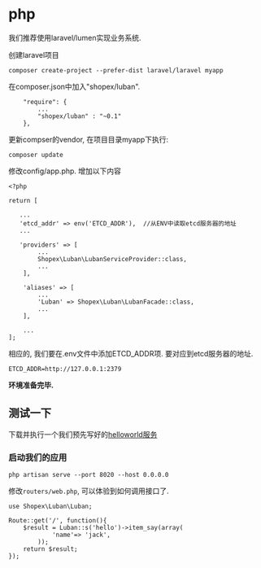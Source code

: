 # php

我们推荐使用laravel/lumen实现业务系统.

创建laravel项目
```
composer create-project --prefer-dist laravel/laravel myapp
```

在composer.json中加入"shopex/luban".
```
    "require": {
        ...
        "shopex/luban" : "~0.1"
    },
```

更新compser的vendor, 在项目目录myapp下执行:
```
composer update
```

修改config/app.php. 增加以下内容
```
<?php

return [

   ...
   'etcd_addr' => env('ETCD_ADDR'),  //从ENV中读取etcd服务器的地址
   ...

   'providers' => [
   		...
   		Shopex\Luban\LubanServiceProvider::class,
   		...
	],

	'aliases' => [
		...
		'Luban' => Shopex\Luban\LubanFacade::class,
		...
	],

	...
];
```

相应的,  我们要在.env文件中添加ETCD_ADDR项. 要对应到etcd服务器的地址.

```
ETCD_ADDR=http://127.0.0.1:2379
```

**环境准备完毕.**

## 测试一下


下载并执行一个我们预先写好的[helloworld服务](https://github.com/shopex/luban-srv-hello/releases/tag/1.0)


### 启动我们的应用

```
php artisan serve --port 8020 --host 0.0.0.0
```


修改``routers/web.php``, 可以体验到如何调用接口了.
```
use Shopex\Luban\Luban;

Route::get('/', function(){
	$result = Luban::s('hello')->item_say(array(
			'name'=> 'jack',
		));
	return $result;
});
```